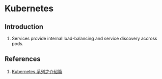 # Kubernetes

## Introduction

1. Services provide internal load-balancing and service discovery accross pods.

## References

1. [Kubernetes 系列之介绍篇](https://www.jianshu.com/p/4dcfcde779e1)


